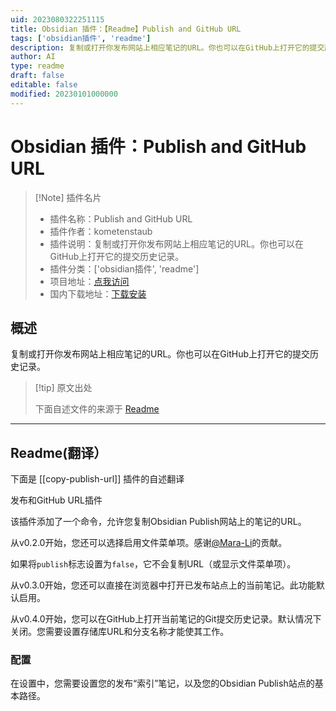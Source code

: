 ```yaml
---
uid: 2023080322251115
title: Obsidian 插件：【Readme】Publish and GitHub URL
tags: ['obsidian插件', 'readme']
description: 复制或打开你发布网站上相应笔记的URL。你也可以在GitHub上打开它的提交历史记录。
author: AI
type: readme
draft: false
editable: false
modified: 20230101000000
---
```


# Obsidian 插件：Publish and GitHub URL

> [!Note] 插件名片
> - 插件名称：Publish and GitHub URL
> - 插件作者：kometenstaub
> - 插件说明：复制或打开你发布网站上相应笔记的URL。你也可以在GitHub上打开它的提交历史记录。
> - 插件分类：['obsidian插件', 'readme']
> - 项目地址：[点我访问](https://github.com/kometenstaub/copy-publish-url)
> - 国内下载地址：[下载安装](https://pkmer.cn/products/plugin/pluginMarket/?copy-publish-url)

## 概述

复制或打开你发布网站上相应笔记的URL。你也可以在GitHub上打开它的提交历史记录。



> [!tip] 原文出处
> 
>下面自述文件的来源于 [Readme](https://ghproxy.net/https://raw.githubusercontent.com/kometenstaub/copy-publish-url/main/README.md)
> 

---

## Readme(翻译）

下面是 [[copy-publish-url]] 插件的自述翻译


发布和GitHub URL插件

该插件添加了一个命令，允许您复制Obsidian Publish网站上的笔记的URL。

从v0.2.0开始，您还可以选择启用文件菜单项。感谢[@Mara-Li](https://github.com/Mara-Li)的贡献。

如果将`publish`标志设置为`false`，它不会复制URL（或显示文件菜单项）。

从v0.3.0开始，您还可以直接在浏览器中打开已发布站点上的当前笔记。此功能默认启用。

从v0.4.0开始，您可以在GitHub上打开当前笔记的Git提交历史记录。默认情况下关闭。您需要设置存储库URL和分支名称才能使其工作。

### 配置

在设置中，您需要设置您的发布“索引”笔记，以及您的Obsidian Publish站点的基本路径。



